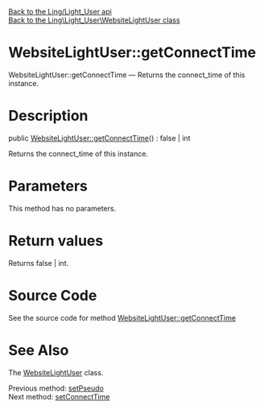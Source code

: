 [Back to the Ling/Light_User api](https://github.com/lingtalfi/Light_User/blob/master/doc/api/Ling/Light_User.md)<br>
[Back to the Ling\Light_User\WebsiteLightUser class](https://github.com/lingtalfi/Light_User/blob/master/doc/api/Ling/Light_User/WebsiteLightUser.md)


WebsiteLightUser::getConnectTime
================



WebsiteLightUser::getConnectTime — Returns the connect_time of this instance.




Description
================


public [WebsiteLightUser::getConnectTime](https://github.com/lingtalfi/Light_User/blob/master/doc/api/Ling/Light_User/WebsiteLightUser/getConnectTime.md)() : false | int




Returns the connect_time of this instance.




Parameters
================

This method has no parameters.


Return values
================

Returns false | int.








Source Code
===========
See the source code for method [WebsiteLightUser::getConnectTime](https://github.com/lingtalfi/Light_User/blob/master/WebsiteLightUser.php#L345-L348)


See Also
================

The [WebsiteLightUser](https://github.com/lingtalfi/Light_User/blob/master/doc/api/Ling/Light_User/WebsiteLightUser.md) class.

Previous method: [setPseudo](https://github.com/lingtalfi/Light_User/blob/master/doc/api/Ling/Light_User/WebsiteLightUser/setPseudo.md)<br>Next method: [setConnectTime](https://github.com/lingtalfi/Light_User/blob/master/doc/api/Ling/Light_User/WebsiteLightUser/setConnectTime.md)<br>

